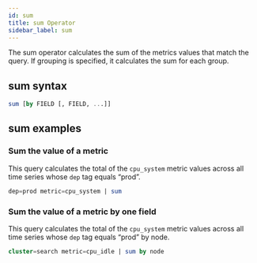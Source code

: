 ```yaml
---
id: sum
title: sum Operator
sidebar_label: sum
---
```



The sum operator calculates the sum of the metrics values that match the query. If grouping is specified, it calculates the sum for each group.

## sum syntax

```sql
sum [by FIELD [, FIELD, ...]]
```

## sum examples

### Sum the value of a metric 

This query calculates the total of the `cpu_system` metric values across all time series whose `dep` tag equals “prod”.

```sql
dep=prod metric=cpu_system | sum
```

### Sum the value of a metric by one field 

This query calculates the total of the `cpu_system` metric values across all time series whose `dep` tag equals “prod” by node.

```sql
cluster=search metric=cpu_idle | sum by node
```  

